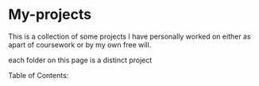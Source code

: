 # My-projects 

This is a collection of some projects I have personally worked on 
either as apart of coursework or by my own free will.

each folder on this page is a distinct project

Table of Contents:
